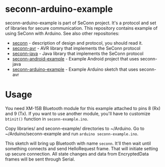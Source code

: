 seconn-arduino-example
===========

seconn-arduino-example is part of SeConn project. It's a protocol and set of libraries for secure communication. This repository contains example of using SeConn with Arduino. See also other repositories:

* [seconn](https://github.com/kacperzuk/seconn) - description of design and protocol, you should read it.
* [seconn-avr](https://github.com/kacperzuk/seconn-avr) - AVR library that implements the SeConn protocol
* [seconn-java](https://github.com/kacperzuk/seconn-java) - Java library that implements the SeConn protocol
* [seconn-android-example](https://github.com/kacperzuk/seconn-android-example) - Example Android project that uses seconn-java
* [seconn-arduino-example](https://github.com/kacperzuk/seconn-arduino-example) - Example Arduino sketch that uses seconn-avr

Usage
=====

You need XM-15B Bluetooth module for this example attached to pins 8 (Rx) and 9 (Tx). If you want to use another module, you'll have to customize `btinit()` function in `seconn-example.ino`.

Copy libraries/ and seconn-example/ directories to ~/Arduino. Go to ~/Arduino/seconn-example and run `arduino seconn-example.ino`.

This sketch will bring up Bluetooth with name `seconn`. It'll then wait until something connects and send HelloRequest frame. That will initiate setting up secure connection. All state changes and data from EncryptedData frames will be sent through Serial.
